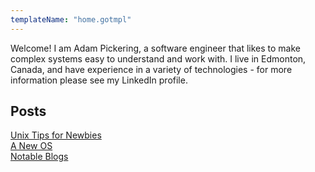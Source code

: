```yaml
---
templateName: "home.gotmpl"
---
```


Welcome! I am Adam Pickering, a software engineer that likes to make complex
systems easy to understand and work with. I live in Edmonton, Canada, and have
experience in a variety of technologies - for more information please see my
LinkedIn profile.

## Posts

[Unix Tips for Newbies](/unix-tips.html)  
[A New OS](/new-os.html)  
[Notable Blogs](/notable-blogs.html)  
